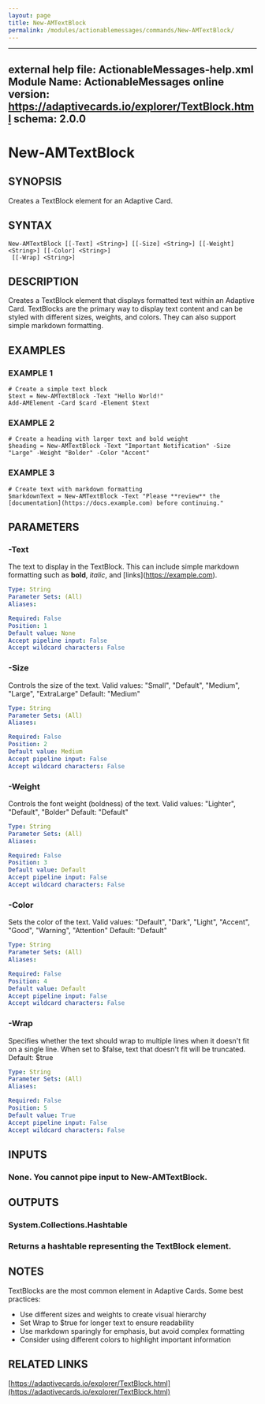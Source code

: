 ```yaml
---
layout: page
title: New-AMTextBlock
permalink: /modules/actionablemessages/commands/New-AMTextBlock/
---
```


---
external help file: ActionableMessages-help.xml
Module Name: ActionableMessages
online version: https://adaptivecards.io/explorer/TextBlock.html
schema: 2.0.0
---

# New-AMTextBlock

## SYNOPSIS
Creates a TextBlock element for an Adaptive Card.

## SYNTAX

```
New-AMTextBlock [[-Text] <String>] [[-Size] <String>] [[-Weight] <String>] [[-Color] <String>]
 [[-Wrap] <String>]
```

## DESCRIPTION
Creates a TextBlock element that displays formatted text within an Adaptive Card.
TextBlocks are the primary way to display text content and can be styled with
different sizes, weights, and colors.
They can also support simple markdown formatting.

## EXAMPLES

### EXAMPLE 1
```
# Create a simple text block
$text = New-AMTextBlock -Text "Hello World!"
Add-AMElement -Card $card -Element $text
```

### EXAMPLE 2
```
# Create a heading with larger text and bold weight
$heading = New-AMTextBlock -Text "Important Notification" -Size "Large" -Weight "Bolder" -Color "Accent"
```

### EXAMPLE 3
```
# Create text with markdown formatting
$markdownText = New-AMTextBlock -Text "Please **review** the [documentation](https://docs.example.com) before continuing."
```

## PARAMETERS

### -Text
The text to display in the TextBlock.
This can include simple markdown formatting
such as **bold**, *italic*, and \[links\](https://example.com).

```yaml
Type: String
Parameter Sets: (All)
Aliases:

Required: False
Position: 1
Default value: None
Accept pipeline input: False
Accept wildcard characters: False
```

### -Size
Controls the size of the text.
Valid values: "Small", "Default", "Medium", "Large", "ExtraLarge"
Default: "Medium"

```yaml
Type: String
Parameter Sets: (All)
Aliases:

Required: False
Position: 2
Default value: Medium
Accept pipeline input: False
Accept wildcard characters: False
```

### -Weight
Controls the font weight (boldness) of the text.
Valid values: "Lighter", "Default", "Bolder"
Default: "Default"

```yaml
Type: String
Parameter Sets: (All)
Aliases:

Required: False
Position: 3
Default value: Default
Accept pipeline input: False
Accept wildcard characters: False
```

### -Color
Sets the color of the text.
Valid values: "Default", "Dark", "Light", "Accent", "Good", "Warning", "Attention"
Default: "Default"

```yaml
Type: String
Parameter Sets: (All)
Aliases:

Required: False
Position: 4
Default value: Default
Accept pipeline input: False
Accept wildcard characters: False
```

### -Wrap
Specifies whether the text should wrap to multiple lines when it doesn't fit on a single line.
When set to $false, text that doesn't fit will be truncated.
Default: $true

```yaml
Type: String
Parameter Sets: (All)
Aliases:

Required: False
Position: 5
Default value: True
Accept pipeline input: False
Accept wildcard characters: False
```

## INPUTS

### None. You cannot pipe input to New-AMTextBlock.
## OUTPUTS

### System.Collections.Hashtable
### Returns a hashtable representing the TextBlock element.
## NOTES
TextBlocks are the most common element in Adaptive Cards.
Some best practices:

- Use different sizes and weights to create visual hierarchy
- Set Wrap to $true for longer text to ensure readability
- Use markdown sparingly for emphasis, but avoid complex formatting
- Consider using different colors to highlight important information

## RELATED LINKS

[https://adaptivecards.io/explorer/TextBlock.html](https://adaptivecards.io/explorer/TextBlock.html)


